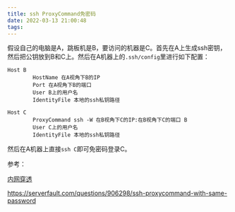 ```yaml
---
title: ssh ProxyCommand免密码
date: 2022-03-13 21:00:48
tags:
---
```


假设自己的电脑是A，跳板机是B，要访问的机器是C。首先在A上生成ssh密钥，然后把公钥放到B和C上。然后在A机器上的`.ssh/config`里进行如下配置：

```text
Host B
        HostName 在A视角下B的IP
        Port 在A视角下B的端口
        User B上的用户名
        IdentityFile 本地的ssh私钥路径

Host C
        ProxyCommand ssh -W 在B视角下C的IP:在B视角下C的端口 B
        User C上的用户名
        IdentityFile 本地的ssh私钥路径
```

然后在A机器上直接`ssh C`即可免密码登录C。

参考：

[内网穿透](https://hotarugali.github.io/2022/02/19/Technique/Net/%E5%86%85%E7%BD%91%E7%A9%BF%E9%80%8F/#2-2-SSH-%E8%B7%B3%E6%9D%BF)

<https://serverfault.com/questions/906298/ssh-proxycommand-with-same-password>
